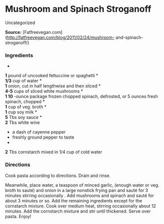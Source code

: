 ﻿

#  Mushroom and Spinach Stroganoff

Uncategorized

**Source:** [Fatfreevegan.com](http://fatfreevegan.com/blog/2011/02/24/mushroom-
and-spinach-stroganoff/)

###  Ingredients

  *  
**1** pound of uncooked fettuccine or spaghetti
  *   
**1/3** cup of water
  *   
**1** onion, cut in half lengthwise and then sliced
  *   
**4-5** cups of sliced white mushrooms
  *   
**1 10** -ounce package frozen chopped spinach, defrosted, or 5 ounces fresh spinach, chopped
  *   
**1** cup of veg. broth
  *   
**1** cup soy milk
  *   
**5** Tbs soy sauce
  *   
**2** Tbs white wine
  * a dash of cayenne pepper
  * freshly ground pepper to taste
  *   
**2** Tbs cornstarch mixed in 1/4 cup of cold water

###  Directions

Cook pasta according to directions. Drain and rinse.

Meanwhile, place water, a teaspoon of minced garlic, (enough water or veg.
broth to sauté) and onion in a large nonstick frying pan and sauté for 3
minutes stirring occasionally . Add mushrooms and spinach and sauté for about
3 minutes or so. Add the remaining ingredients except for the cornstarch
mixture. Cook over medium heat, stirring occasionally about 12 minutes. Add
the cornstarch mixture and stir until thickened. Serve over pasta. Enjoy!

